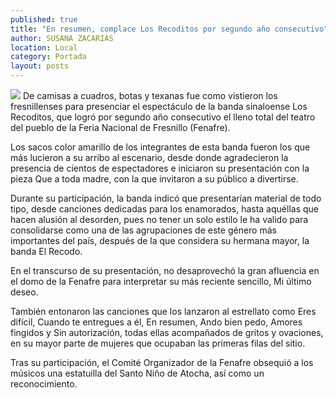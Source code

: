```yaml
---
published: true
title: "En resumen, complace Los Recoditos por segundo año consecutivo"
author: SUSANA ZACARIAS
location: Local
category: Portada
layout: posts
---
```


![](http://i.imgur.com/B6ChaeUm.jpg)
De camisas a cuadros, botas y texanas fue como vistieron los fresnillenses para presenciar el espectáculo de la banda sinaloense Los Recoditos, que logró por segundo año consecutivo el lleno total del teatro del pueblo de la Feria Nacional de Fresnillo (Fenafre). 

Los sacos color amarillo de los integrantes de esta banda fueron los que más lucieron a su arribo al escenario, desde donde agradecieron la presencia de cientos de espectadores e iniciaron su presentación con la pieza Que a toda madre, con la que invitaron a su público a divertirse. 

Durante su participación, la banda indicó que presentarían material de todo tipo, desde canciones dedicadas para los enamorados, hasta aquéllas que hacen alusión al desorden, pues no tener un solo estilo le ha valido para consolidarse como una de las agrupaciones de este género más importantes del país, después de la que considera su hermana mayor, la banda El Recodo.

En el transcurso de su presentación, no desaprovechó la gran afluencia en el domo de la Fenafre para interpretar su más reciente sencillo, Mi último deseo.

También entonaron las canciones que los lanzaron al estrellato como Eres difícil, Cuando te entregues a él, En resumen, Ando bien pedo, Amores fingidos y Sin autorización, todas ellas acompañados de gritos y ovaciones, en su mayor parte de mujeres que ocupaban las primeras filas del sitio.  

Tras su participación, el Comité Organizador de la Fenafre obsequió a los músicos una estatuilla del Santo Niño de Atocha, así como un reconocimiento.
